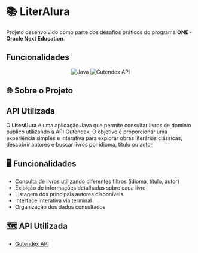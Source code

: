 # 📚 LiterAlura

Projeto desenvolvido como parte dos desafios práticos do programa **ONE - Oracle Next Education**.

## Funcionalidades
<p align="center">
  <img src="https://img.shields.io/badge/Java-17-blue?logo=java" alt="Java">
  <img src="https://img.shields.io/badge/Gutendex-API-blueviolet" alt="Gutendex API">
</p>

## 🌐 Sobre o Projeto

## API Utilizada
O **LiterAlura** é uma aplicação Java que permite consultar livros de domínio público utilizando a API Gutendex. O objetivo é proporcionar uma experiência simples e interativa para explorar obras literárias clássicas, descobrir autores e buscar livros por idioma, título ou autor.

## 🖥️ Funcionalidades

- Consulta de livros utilizando diferentes filtros (idioma, título, autor)
- Exibição de informações detalhadas sobre cada livro
- Listagem dos principais autores disponíveis
- Interface interativa via terminal
- Organização dos dados consultados

## 🗺️ API Utilizada

- [Gutendex API](https://gutendex.com/)